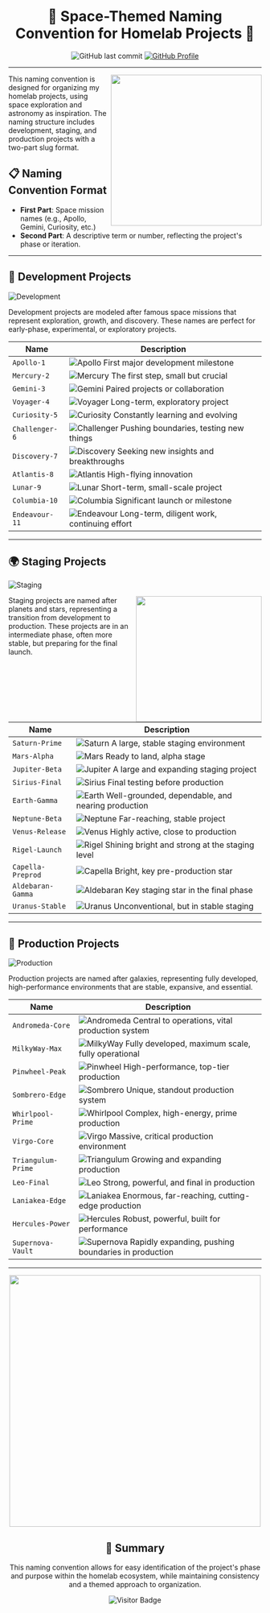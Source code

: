<div align="center">
  
# 🚀 Space-Themed Naming Convention for Homelab Projects 🌌

![GitHub last commit](https://img.shields.io/github/last-commit/basher83/docs?path=mission-control%2Frepo-naming-conventions.md&display_timestamp=committer)
[![GitHub Profile](https://img.shields.io/badge/GitHub-basher83-181717?style=flat&logo=github)](https://github.com/basher83)

</div>

---

<img align="right" width="300" src="https://media.giphy.com/media/v1.Y2lkPTc5MGI3NjExbnVxeHIwbGljYnMwc3JjMXVvdTVvMGJpZnVhMHNxb2w1ZHV2a2JlaSZlcD12MV9pbnRlcm5hbF9naWZfYnlfaWQmY3Q9Zw/l0HlNXbC72gJiIw8w/giphy.gif">

This naming convention is designed for organizing my homelab projects, using space exploration and
astronomy as inspiration. The naming structure includes development, staging, and production
projects with a two-part slug format.

## 📋 Naming Convention Format

- **First Part**: Space mission names (e.g., Apollo, Gemini, Curiosity, etc.)
- **Second Part**: A descriptive term or number, reflecting the project's phase or iteration.

---

## 🔬 Development Projects

![Development](https://img.shields.io/badge/Development-Space_Missions-blue?style=for-the-badge&logo=rocket&logoColor=white)

Development projects are modeled after famous space missions that represent exploration, growth, and
discovery. These names are perfect for early-phase, experimental, or exploratory projects.

| Name           | Description                                                                                                 |
| -------------- | ----------------------------------------------------------------------------------------------------------- |
| `Apollo-1`     | ![Apollo](https://img.shields.io/badge/-Apollo--1-orange) First major development milestone                 |
| `Mercury-2`    | ![Mercury](https://img.shields.io/badge/-Mercury--2-silver) The first step, small but crucial               |
| `Gemini-3`     | ![Gemini](https://img.shields.io/badge/-Gemini--3-blue) Paired projects or collaboration                    |
| `Voyager-4`    | ![Voyager](https://img.shields.io/badge/-Voyager--4-navy) Long-term, exploratory project                    |
| `Curiosity-5`  | ![Curiosity](https://img.shields.io/badge/-Curiosity--5-red) Constantly learning and evolving               |
| `Challenger-6` | ![Challenger](https://img.shields.io/badge/-Challenger--6-purple) Pushing boundaries, testing new things    |
| `Discovery-7`  | ![Discovery](https://img.shields.io/badge/-Discovery--7-teal) Seeking new insights and breakthroughs        |
| `Atlantis-8`   | ![Atlantis](https://img.shields.io/badge/-Atlantis--8-blue) High-flying innovation                          |
| `Lunar-9`      | ![Lunar](https://img.shields.io/badge/-Lunar--9-lightgrey) Short-term, small-scale project                  |
| `Columbia-10`  | ![Columbia](https://img.shields.io/badge/-Columbia--10-darkblue) Significant launch or milestone            |
| `Endeavour-11` | ![Endeavour](https://img.shields.io/badge/-Endeavour--11-green) Long-term, diligent work, continuing effort |

---

## 🌍 Staging Projects

![Staging](https://img.shields.io/badge/Staging-Planets_&_Stars-yellow?style=for-the-badge&logo=star&logoColor=white)

<img align="right" width="250" src="https://media.giphy.com/media/v1.Y2lkPTc5MGI3NjExNmx6Z3djZGp1d3FkM2NseTlvcHlyNzJrZ3Bhb2dxZWtxY2k5dWJkbCZlcD12MV9pbnRlcm5hbF9naWZfYnlfaWQmY3Q9Zw/lRqZaJEVPUQPuiFY1f/giphy.gif">

Staging projects are named after planets and stars, representing a transition from development to
production. These projects are in an intermediate phase, often more stable, but preparing for the
final launch.

| Name              | Description                                                                                                   |
| ----------------- | ------------------------------------------------------------------------------------------------------------- |
| `Saturn-Prime`    | ![Saturn](https://img.shields.io/badge/-Saturn--Prime-F4A460) A large, stable staging environment             |
| `Mars-Alpha`      | ![Mars](https://img.shields.io/badge/-Mars--Alpha-B22222) Ready to land, alpha stage                          |
| `Jupiter-Beta`    | ![Jupiter](https://img.shields.io/badge/-Jupiter--Beta-CD853F) A large and expanding staging project          |
| `Sirius-Final`    | ![Sirius](https://img.shields.io/badge/-Sirius--Final-87CEEB) Final testing before production                 |
| `Earth-Gamma`     | ![Earth](https://img.shields.io/badge/-Earth--Gamma-4169E1) Well-grounded, dependable, and nearing production |
| `Neptune-Beta`    | ![Neptune](https://img.shields.io/badge/-Neptune--Beta-4682B4) Far-reaching, stable project                   |
| `Venus-Release`   | ![Venus](https://img.shields.io/badge/-Venus--Release-FFD700) Highly active, close to production              |
| `Rigel-Launch`    | ![Rigel](https://img.shields.io/badge/-Rigel--Launch-00BFFF) Shining bright and strong at the staging level   |
| `Capella-Preprod` | ![Capella](https://img.shields.io/badge/-Capella--Preprod-FF8C00) Bright, key pre-production star             |
| `Aldebaran-Gamma` | ![Aldebaran](https://img.shields.io/badge/-Aldebaran--Gamma-FF4500) Key staging star in the final phase       |
| `Uranus-Stable`   | ![Uranus](https://img.shields.io/badge/-Uranus--Stable-40E0D0) Unconventional, but in stable staging          |

---

## 🌌 Production Projects

![Production](https://img.shields.io/badge/Production-Galaxies-green?style=for-the-badge&logo=milky-way&logoColor=white)

Production projects are named after galaxies, representing fully developed, high-performance
environments that are stable, expansive, and essential.

| Name               | Description                                                                                                             |
| ------------------ | ----------------------------------------------------------------------------------------------------------------------- |
| `Andromeda-Core`   | ![Andromeda](https://img.shields.io/badge/-Andromeda--Core-6A5ACD) Central to operations, vital production system       |
| `MilkyWay-Max`     | ![MilkyWay](https://img.shields.io/badge/-MilkyWay--Max-483D8B) Fully developed, maximum scale, fully operational       |
| `Pinwheel-Peak`    | ![Pinwheel](https://img.shields.io/badge/-Pinwheel--Peak-9370DB) High-performance, top-tier production                  |
| `Sombrero-Edge`    | ![Sombrero](https://img.shields.io/badge/-Sombrero--Edge-8A2BE2) Unique, standout production system                     |
| `Whirlpool-Prime`  | ![Whirlpool](https://img.shields.io/badge/-Whirlpool--Prime-9932CC) Complex, high-energy, prime production              |
| `Virgo-Core`       | ![Virgo](https://img.shields.io/badge/-Virgo--Core-BA55D3) Massive, critical production environment                     |
| `Triangulum-Prime` | ![Triangulum](https://img.shields.io/badge/-Triangulum--Prime-DA70D6) Growing and expanding production                  |
| `Leo-Final`        | ![Leo](https://img.shields.io/badge/-Leo--Final-FF00FF) Strong, powerful, and final in production                       |
| `Laniakea-Edge`    | ![Laniakea](https://img.shields.io/badge/-Laniakea--Edge-EE82EE) Enormous, far-reaching, cutting-edge production        |
| `Hercules-Power`   | ![Hercules](https://img.shields.io/badge/-Hercules--Power-DDA0DD) Robust, powerful, built for performance               |
| `Supernova-Vault`  | ![Supernova](https://img.shields.io/badge/-Supernova--Vault-FF69B4) Rapidly expanding, pushing boundaries in production |

---

<div align="center">
  
<img width="500" src="https://media.giphy.com/media/v1.Y2lkPTc5MGI3NjExMHFsbmJrZm45NGdxZWs1ZXZneG1mYWo3MjFuNXc5bnJtYnFjNnl1aiZlcD12MV9pbnRlcm5hbF9naWZfYnlfaWQmY3Q9Zw/xT9IgzoKnwFNmISR8I/giphy.gif">

## 📝 Summary

This naming convention allows for easy identification of the project's phase and purpose within the
homelab ecosystem, while maintaining consistency and a themed approach to organization.

![Visitor Badge](https://visitor-badge.laobi.icu/badge?page_id=basher83.repo-naming-conventions)

</div>
